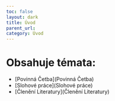 ```yaml
---
toc: false
layout: dark
title: Úvod 
parent_url:  
category: Úvod 
---
```


# Obsahuje témata: 

* [Povinná Četba](Povinná Četba) 
* [Slohové práce](Slohové práce) 
* [Členění Literatury](Členění Literatury) 
